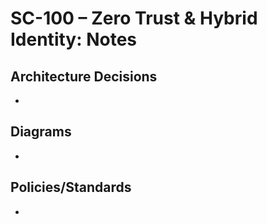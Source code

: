 # SC-100 – Zero Trust & Hybrid Identity: Notes

## Architecture Decisions
- 

## Diagrams
- 

## Policies/Standards
- 